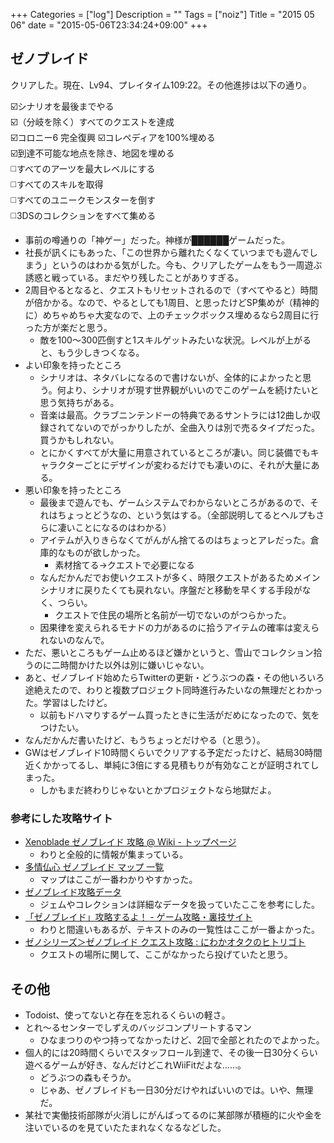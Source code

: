 +++
Categories = ["log"]
Description = ""
Tags = ["noiz"]
Title = "2015 05 06"
date = "2015-05-06T23:34:24+09:00"
+++

## ゼノブレイド
クリアした。現在、Lv94、プレイタイム109:22。その他進捗は以下の通り。

☑️シナリオを最後までやる  
☑️（分岐を除く）すべてのクエストを達成  
☑️コロニー6 完全復興
☑️コレペディアを100%埋める  
☑️到達不可能な地点を除き、地図を埋める  
◻️すべてのアーツを最大レベルにする  
◻️すべてのスキルを取得  
◻️すべてのユニークモンスターを倒す  
◻️3DSのコレクションをすべて集める  

* 事前の噂通りの「神ゲー」だった。神様が██████ゲームだった。
* 社長が訊くにもあった、「この世界から離れたくなくていつまでも遊んでしまう」というのはわかる気がした。今も、クリアしたゲームをもう一周遊ぶ誘惑と戦っている。まだやり残したことがありすぎる。
* 2周目やるとなると、クエストもリセットされるので（すべてやると）時間が倍かかる。なので、やるとしても1周目、と思ったけどSP集めが（精神的に）めちゃめちゃ大変なので、上のチェックボックス埋めるなら2周目に行った方が楽だと思う。
	* 敵を100〜300匹倒すと1スキルゲットみたいな状況。レベルが上がると、もう少しきつくなる。
* よい印象を持ったところ
	* シナリオは、ネタバレになるので書けないが、全体的によかったと思う。何より、シナリオが現す世界観がいいのでこのゲームを続けたいと思う気持ちがある。
	* 音楽は最高。クラブニンテンドーの特典であるサントラには12曲しか収録されてないのでがっかりしたが、全曲入りは別で売るタイプだった。買うかもしれない。
	* とにかくすべてが大量に用意されているところが凄い。同じ装備でもキャラクターごとにデザインが変わるだけでも凄いのに、それが大量にある。
* 悪い印象を持ったところ
	* 最後まで遊んでも、ゲームシステムでわからないところがあるので、それはちょっとどうなの、という気はする。（全部説明してるとヘルプもさらに凄いことになるのはわかる）
	* アイテムが入りきらなくてがんがん捨てるのはちょっとアレだった。倉庫的なものが欲しかった。
		* 素材捨てる→クエストで必要になる
	* なんだかんだでお使いクエストが多く、時限クエストがあるためメインシナリオに戻りたくても戻れない。序盤だと移動を早くする手段がなく、つらい。
		* クエストで住民の場所と名前が一切でないのがつらかった。
	* 因果律を変えられるモナドの力があるのに拾うアイテムの確率は変えられないのなんで。
* ただ、悪いところもゲーム止めるほど嫌かというと、雪山でコレクション拾うのに二時間かけた以外は別に嫌いじゃない。
* あと、ゼノブレイド始めたらTwitterの更新・どうぶつの森・その他いろいろ途絶えたので、わりと複数プロジェクト同時進行みたいなの無理だとわかった。学習はしたけど。
	* 以前もドハマりするゲーム買ったときに生活がだめになったので、気をつけたい。
* なんだかんだ書いたけど、もうちょっとだけやる（と思う）。
* GWはゼノブレイド10時間くらいでクリアする予定だったけど、結局30時間近くかかってるし、単純に3倍にする見積もりが有効なことが証明されてしまった。
	* しかもまだ終わりじゃないとかプロジェクトなら地獄だよ。

### 参考にした攻略サイト
* [Xenoblade ゼノブレイド 攻略 @ Wiki - トップページ](http://www35.atwiki.jp/xenoblade/pages/1.html)
	* わりと全般的に情報が集まっている。
* [多情仏心 ゼノブレイド マップ 一覧](http://shiawasenokatati.blog.shinobi.jp/%E3%82%BC%E3%83%8E%E3%83%96%E3%83%AC%E3%82%A4%E3%83%89/%E3%82%BC%E3%83%8E%E3%83%96%E3%83%AC%E3%82%A4%E3%83%89%20%E3%83%9E%E3%83%83%E3%83%97%20%E4%B8%80%E8%A6%A7)
	* マップはここが一番わかりやすかった。
* [ゼノブレイド攻略データ](http://xenobladedata.web.fc2.com/)
	* ジェムやコレクションは詳細なデータを扱っていたここを参考にした。
* [「ゼノブレイド」攻略するよ！ - ゲーム攻略・裏技サイト](http://www.suruyo.net/xenoblade/)
	* わりと間違いもあるが、テキストのみの一覧性はここが一番よかった。
* [ゼノシリーズ＞ゼノブレイド クエスト攻略 : にわかオタクのヒトリゴト](http://niwakaotaku8.seesaa.net/category/24083486-1.html)
	* クエストの場所に関して、ここがなかったら投げていたと思う。

## その他
* Todoist、使ってないと存在を忘れるくらいの軽さ。
* とれ〜るセンターでしずえのバッジコンプリートするマン
	* ひなまつりのやつ持ってなかったけど、2回で全部とれたのでよかった。
* 個人的には20時間くらいでスタッフロール到達で、その後一日30分くらい遊べるゲームが好き、なんだけどこれWiiFitだよな……。
	* どうぶつの森もそうか。
	* じゃあ、ゼノブレイドも一日30分だけやればいいのでは。いや、無理だ。
* 某社で実働技術部隊が火消しにがんばってるのに某部隊が積極的に火や金を注いでいるのを見ていたたまれなくなるなどした。